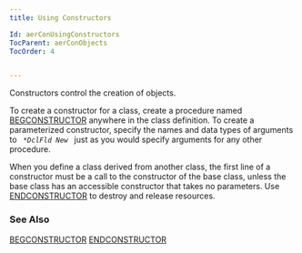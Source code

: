 ```yaml
---
title: Using Constructors

Id: aerConUsingConstructors
TocParent: aerConObjects
TocOrder: 4


---
```


Constructors control the creation of objects.

To create a constructor for a class, create a procedure named [BEGCONSTRUCTOR](BEGCONSTRUCTOR.html) anywhere in the class definition. To create a parameterized constructor, specify the names and data types of arguments to <code> **DclFld *New** </code> just as you would specify arguments for any other procedure. 

When you define a class derived from another class, the first line of a constructor must be a call to the constructor of the base class, unless the base class has an accessible constructor that takes no parameters. Use [ENDCONSTRUCTOR](ENDCONSTRUCTOR.html)  to destroy and release resources. 

### See Also
[BEGCONSTRUCTOR](BEGCONSTRUCTOR.html)
[ENDCONSTRUCTOR](ENDCONSTRUCTOR.html)  
